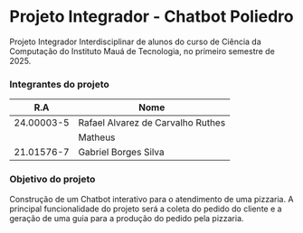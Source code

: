 # Projeto Integrador - Chatbot Poliedro
Projeto Integrador Interdisciplinar de alunos do curso de Ciência da Computação do Instituto Mauá de Tecnologia, no primeiro semestre de 2025.

### Integrantes do projeto
| R.A   | Nome |
| -------- | ------- |
| 24.00003-5  | Rafael Alvarez de Carvalho Ruthes    |
|  | Matheus     |
| 21.01576-7    | Gabriel Borges Silva    |

### Objetivo do projeto
Construção de um Chatbot interativo para o atendimento de uma pizzaria.  A principal funcionalidade do projeto será a coleta do pedido do cliente e a geração de uma guia para a produção do pedido pela pizzaria.

